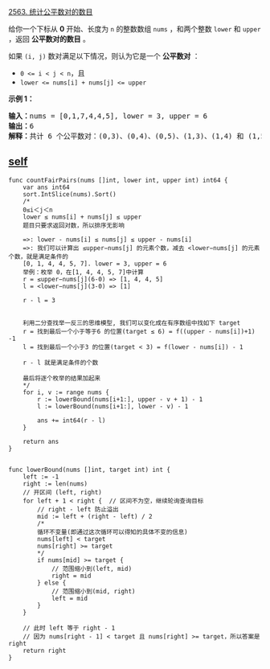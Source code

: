 [2563. 统计公平数对的数目](https://leetcode.cn/problems/count-the-number-of-fair-pairs/)

给你一个下标从 **0** 开始、长度为 `n` 的整数数组 `nums` ，和两个整数 `lower` 和 `upper` ，返回 **公平数对的数目** 。

如果 `(i, j)` 数对满足以下情况，则认为它是一个 **公平数对** ：

- `0 <= i < j < n`，且
- `lower <= nums[i] + nums[j] <= upper`

**示例 1：**

<pre><b>输入：</b>nums = [0,1,7,4,4,5], lower = 3, upper = 6
<b>输出：</b>6
<b>解释：</b>共计 6 个公平数对：(0,3)、(0,4)、(0,5)、(1,3)、(1,4) 和 (1,5) 。</pre>

## [self](https://leetcode.cn/problems/count-the-number-of-fair-pairs/submissions/564524036)

```golang
func countFairPairs(nums []int, lower int, upper int) int64 {
    var ans int64
    sort.IntSlice(nums).Sort()
    /*
    0≤i＜j＜n
    lower ≤ nums[i] + nums[j] ≤ upper
    题目只要求返回对数，所以排序无影响

    =>: lower - nums[i] ≤ nums[j] ≤ upper - nums[i]
    =>: 我们可以计算出 ≤upper−nums[j] 的元素个数，减去 <lower−nums[j] 的元素个数，就是满足条件的
    [0, 1, 4, 4, 5, 7]. lower = 3, upper = 6
    举例：枚举 0，在[1, 4, 4, 5, 7]中计算
    r = ≤upper−nums[j](6-0) => [1, 4, 4, 5]
    l = <lower−nums[j](3-0) => [1]

    r - l = 3


    利用二分查找举一反三的思维模型, 我们可以变化成在有序数组中找如下 target
    r = 找到最后一个小于等于6 的位置(target ≤ 6) = f((upper - nums[i])+1) -1
    l = 找到最后一个小于3 的位置(target < 3) = f(lower - nums[i]) - 1

    r - l 就是满足条件的个数

    最后将逐个枚举的结果加起来
    */
    for i, v := range nums {
        r := lowerBound(nums[i+1:], upper - v + 1) - 1
        l := lowerBound(nums[i+1:], lower - v) - 1

        ans += int64(r - l)
    }

    return ans
}


func lowerBound(nums []int, target int) int {
    left := -1
    right := len(nums)
    // 开区间 (left, right)
    for left + 1 < right {  // 区间不为空，继续轮询查询目标
        // right - left 防止溢出
        mid := left + (right - left) / 2
        /*
        循环不变量(即通过这次循环可以得知的具体不变的信息)
        nums[left] < target
        nums[right] >= target
        */
        if nums[mid] >= target {
            // 范围缩小到(left, mid)
            right = mid
        } else {
            // 范围缩小到(mid, right)
            left = mid
        }
    }

    // 此时 left 等于 right - 1
    // 因为 nums[right - 1] < target 且 nums[right] >= target，所以答案是 right
    return right
}
```
